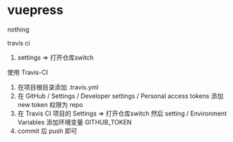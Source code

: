 # vuepress
nothing

travis ci
 1. settings => 打开仓库switch

使用 Travis-CI

1. 在项目根目录添加 .travis.yml
2. 在 GitHub / Settings / Developer settings / Personal access tokens 添加 new token 权限为 repo
3. 在 Travis CI 项目的 Settings => 打开仓库switch 然后 setting / Environment Variables 添加环境变量 GITHUB_TOKEN
4. commit 后 push 即可